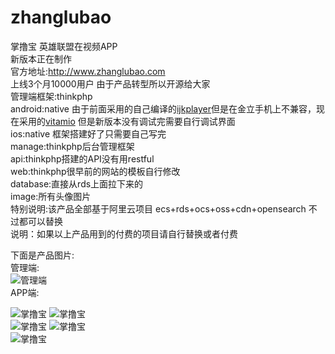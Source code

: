 # zhanglubao
掌撸宝
英雄联盟在视频APP<br>
新版本正在制作<br>
官方地址:http://www.zhanglubao.com<br>
上线3个月10000用户 由于产品转型所以开源给大家<br>
管理端框架:thinkphp<br>
android:native 由于前面采用的自己编译的[ijkplayer](https://github.com/Bilibili/ijkplayer)但是在金立手机上不兼容，现在采用的[vitamio](https://www.vitamio.org/) 但是新版本没有调试完需要自行调试界面<br>
ios:native 框架搭建好了只需要自己写完<br>
manage:thinkphp后台管理框架<br>
api:thinkphp搭建的API没有用restful<br>
web:thinkphp很早前的网站的模板自行修改<br>
database:直接从rds上面拉下来的<br>
image:所有头像图片<br>
特别说明:该产品全部基于阿里云项目 ecs+rds+ocs+oss+cdn+opensearch 不过都可以替换<br>
说明：如果以上产品用到的付费的项目请自行替换或者付费<br>

下面是产品图片:<br>
管理端:<br>
![管理端](http://git.oschina.net/uploads/images/2016/0111/142539_128823fb_620187.png "管理端")<br>
APP端:<br>

![掌撸宝](http://git.oschina.net/uploads/images/2016/0111/141254_6bc2ba52_620187.jpeg "掌撸宝")
![掌撸宝](http://git.oschina.net/uploads/images/2016/0111/141328_1e8f4f2a_620187.jpeg "掌撸宝")<br>
![掌撸宝](http://git.oschina.net/uploads/images/2016/0111/142633_ef6d0fe9_620187.jpeg "掌撸宝")
![掌撸宝](http://git.oschina.net/uploads/images/2016/0111/142701_aab1aec7_620187.jpeg "掌撸宝")<br>
![掌撸宝](http://git.oschina.net/uploads/images/2016/0111/142724_da8923f7_620187.jpeg "掌撸宝")<br>
